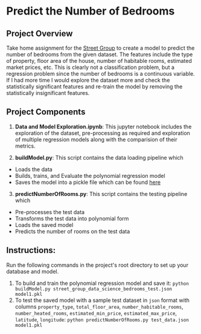 # Predict the Number of Bedrooms

## Project Overview
Take home assignment for the [Street Group](https://www.streetgroup.co.uk/) to create a model to predict the number of bedrooms from the given dataset. The features include the type of property, floor area of the house, number of habitable rooms, estimated market prices, etc. This is clearly not a classification problem, but a regression problem since the number of bedrooms is a continuous variable. If I had more time I would explore the dataset more and check the statistically significant features and re-train the model by removing the statistically insignificant features.

## Project Components
1. **Data and Model Exploration.ipynb**: This jupyter notebook includes the exploration of the dataset, pre-processing as required and exploration of multiple regression models along with the comparision of their metrics.


2. **buildModel.py**: This script contains the data loading pipeline which
- Loads the data
- Builds, trains, and Evaluate the polynomial regression model
- Saves the model into a pickle file which can be found [here](https://drive.google.com/drive/folders/1LFIpgMpwTx8NRHirO9_Qombjhxwuv4Lr?usp=sharing)

3. **predictNumberOfRooms.py**: This script contains the testing pipeline which
- Pre-processes the test data 
- Transforms the test data into polynomial form
- Loads the saved model
- Predicts the number of rooms on the test data

## Instructions:

Run the following commands in the project's root directory to set up your database and model.

1. To build and train the polynomial regression model and save it: `python buildModel.py street_group_data_science_bedrooms_test.json model1.pkl`
2. To test the saved model with a sample test dataset in `json` format with columns `property_type`,	`total_floor_area`,	`number_habitable_rooms`,	`number_heated_rooms`, 	`estimated_min_price`,	`estimated_max_price`,	`latitude`,	`longitude`: `python predictNumberOfRooms.py test_data.json model1.pkl`
